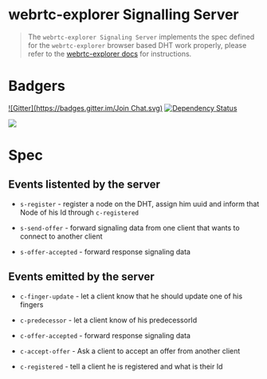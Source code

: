 webrtc-explorer Signalling Server
==============================

> The `webrtc-explorer Signaling Server` implements the spec defined for the `webrtc-explorer` browser based DHT work properly, please refer to the [webrtc-explorer docs](https://github.com/diasdavid/webrtc-explorer) for instructions. 

# Badgers

[![Gitter](https://badges.gitter.im/Join Chat.svg)](https://gitter.im/diasdavid/webrtc-explorer?utm_source=badge&utm_medium=badge&utm_campaign=pr-badge) 
[![Dependency Status](https://david-dm.org/diasdavid/webrtc-explorer-signalling-server.svg)](https://david-dm.org/diasdavid/webrtc-explorer-signalling-server)

[![](https://cldup.com/pgZbzoshyV-3000x3000.png)](http://www.gsd.inesc-id.pt/)

# Spec

## Events listented by the server

- `s-register` - register a node on the DHT, assign him uuid and inform that Node of his Id through `c-registered`

- `s-send-offer` - forward signaling data from one client that wants to connect to another client

- `s-offer-accepted` - forward response signaling data

## Events emitted by the server

- `c-finger-update` - let a client know that he should update one of his fingers
- `c-predecessor` - let a client know of his predecessorId

- `c-offer-accepted` - forward response signaling data

- `c-accept-offer` - Ask a client to accept an offer from another client 

- `c-registered` - tell a client he is registered and what is their Id

